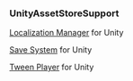 ### UnityAssetStoreSupport

[Localization Manager](https://assetstore.unity.com/packages/slug/158921) for Unity

[Save System](https://assetstore.unity.com/packages/slug/158923) for Unity

[Tween Player](https://assetstore.unity.com/packages/slug/158922) for Unity
